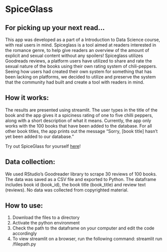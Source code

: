 # SpiceGlass

## For picking up your next read...

This app was developed as a part of a Introduction to Data Science course, with real users in mind. Spiceglass is a tool aimed at readers interested in the romance genre, to help give readers an overview of the amount of explicit and sexual content without any spoilers! Spiceglass utilizes Goodreads reviews, a platform users have utilized to share and rate the sexual nature of the books using their own rating system of chili-peppers. Seeing how users had created their own system for something that has been lacking on platforms, we decided to utilize and preserve the system that the community had built and create a tool with readers in mind.

## How it works:

The results are presented using streamlit. The user types in the title of the book and the app gives it a spiciness rating of one to five chilli peppers, along with a short description of what it means. Currently, the app only works with the 100 books that have been added to the database. For all other book titles, the app prints out the message “Sorry, [book title] hasn’t yet been added to our database.”

Try out SpiceGlass for yourself [here](https://spiceglass.streamlit.app/)! 

## Data collection:

We used RStudio’s Goodreader library to scrape 30 reviews of 100 books. The data was saved as a CSV file and exported to Python. The dataframe includes book id (book_id), the book title (book_title) and review text (reviews). No data was collected from copyrighted material.

## How to use:

1. Download the files to a directory
2. Activate the python environment
3. Check the path to the dataframe on your computer and edit the code accordingly
4. To view streamlit on a browser, run the following command: streamlit run /filepath.py

